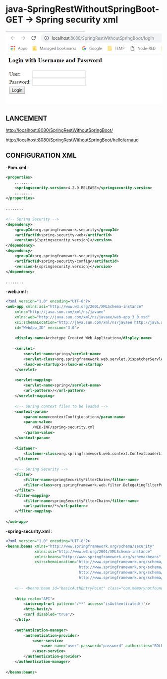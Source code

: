 # java-SpringRestWithoutSpringBoot-GET -> Spring security xml

![screenshot](https://github.com/ArnaudBaley/java-SpringRestWithoutSpringBoot-GET/blob/Spring_security_basic_auth_xml/Capture.PNG)

## LANCEMENT

[http://localhost:8080/SpringRestWithoutSpringBoot/](http://localhost:8080/SpringRestWithoutSpringBoot/)

[http://localhost:8080/SpringRestWithoutSpringBoot/hello/arnaud](http://localhost:8080/SpringRestWithoutSpringBoot/hello/arnaud)

## CONFIGURATION XML

-**Pom.xml** : 
```xml
<properties>
	........
	<springsecurity.version>4.2.9.RELEASE</springsecurity.version>
	........
</properties>

........

<!-- Spring Security -->
<dependency>
	<groupId>org.springframework.security</groupId>
	<artifactId>spring-security-web</artifactId>
	<version>${springsecurity.version}</version>
</dependency>
<dependency>
	<groupId>org.springframework.security</groupId>
	<artifactId>spring-security-config</artifactId>
	<version>${springsecurity.version}</version>
</dependency>

........
```

-**web.xml** : 
```xml
<?xml version="1.0" encoding="UTF-8"?>
<web-app xmlns:xsi="http://www.w3.org/2001/XMLSchema-instance"
	xmlns="http://java.sun.com/xml/ns/javaee"
	xmlns:web="http://java.sun.com/xml/ns/javaee/web-app_3_0.xsd"
	xsi:schemaLocation="http://java.sun.com/xml/ns/javaee http://java.sun.com/xml/ns/javaee/web-app_3_0.xsd"
	id="WebApp_ID" version="3.0">

	<display-name>Archetype Created Web Application</display-name>

	<servlet>
		<servlet-name>spring</servlet-name>
		<servlet-class>org.springframework.web.servlet.DispatcherServlet</servlet-class>
		<load-on-startup>1</load-on-startup>
	</servlet>

	<servlet-mapping>
		<servlet-name>spring</servlet-name>
		<url-pattern>/</url-pattern>
	</servlet-mapping>

	<!-- Spring context files to be loaded -->
	<context-param>
		<param-name>contextConfigLocation</param-name>
		<param-value>
			/WEB-INF/spring-security.xml
		</param-value>
	</context-param>

	<listener>
		<listener-class>org.springframework.web.context.ContextLoaderListener</listener-class>
	</listener>

	<!-- Spring Security -->
	<filter>
		<filter-name>springSecurityFilterChain</filter-name>
		<filter-class>org.springframework.web.filter.DelegatingFilterProxy</filter-class>
	</filter>
	<filter-mapping>
		<filter-name>springSecurityFilterChain</filter-name>
		<url-pattern>/*</url-pattern>
	</filter-mapping>

</web-app>
```

-**spring-security.xml** : 
```xml
<?xml version="1.0" encoding="UTF-8"?>
<beans:beans xmlns="http://www.springframework.org/schema/security"
             xmlns:xsi="http://www.w3.org/2001/XMLSchema-instance"
             xmlns:beans="http://www.springframework.org/schema/beans"
             xsi:schemaLocation="http://www.springframework.org/schema/security
                                 http://www.springframework.org/schema/security/spring-security.xsd
                                 http://www.springframework.org/schema/beans
                                 http://www.springframework.org/schema/beans/spring-beans.xsd">

    <!-- <beans:bean id="basicAuthEntryPoint" class="com.memorynotfound.spring.security.config.CustomAuthenticationEntryPoint"/> -->

    <http realm="API">
        <intercept-url pattern="/**" access="isAuthenticated()"/>
        <http-basic/>
        <csrf disabled="true"/>
    </http>

    <authentication-manager>
        <authentication-provider>
            <user-service>
                <user name="user" password="password" authorities="ROLE_USER" />
            </user-service>
        </authentication-provider>
    </authentication-manager>

</beans:beans>
```